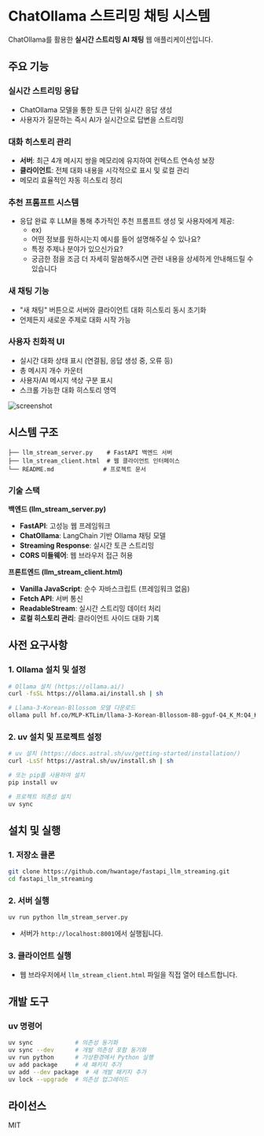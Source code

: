 
# ChatOllama 스트리밍 채팅 시스템

ChatOllama를 활용한 **실시간 스트리밍 AI 채팅** 웹 애플리케이션입니다. 

## 주요 기능

### **실시간 스트리밍 응답**
- ChatOllama 모델을 통한 토큰 단위 실시간 응답 생성
- 사용자가 질문하는 즉시 AI가 실시간으로 답변을 스트리밍

### **대화 히스토리 관리**
- **서버**: 최근 4개 메시지 쌍을 메모리에 유지하여 컨텍스트 연속성 보장
- **클라이언트**: 전체 대화 내용을 시각적으로 표시 및 로컬 관리
- 메모리 효율적인 자동 히스토리 정리

### **추천 프롬프트 시스템**
- 응답 완료 후 LLM을 통해 추가적인 추천 프롬프트 생성 및 사용자에게 제공:
  - ex)
  - 어떤 정보를 원하시는지 예시를 들어 설명해주실 수 있나요?
  - 특정 주제나 분야가 있으신가요?
  - 궁금한 점을 조금 더 자세히 말씀해주시면 관련 내용을 상세하게 안내해드릴 수 있습니다


### **새 채팅 기능**
- "새 채팅" 버튼으로 서버와 클라이언트 대화 히스토리 동시 초기화
- 언제든지 새로운 주제로 대화 시작 가능

### **사용자 친화적 UI**
- 실시간 대화 상태 표시 (연결됨, 응답 생성 중, 오류 등)
- 총 메시지 개수 카운터
- 사용자/AI 메시지 색상 구분 표시
- 스크롤 가능한 대화 히스토리 영역

![screenshot](https://github.com/user-attachments/assets/b5db91e6-c6f3-4aed-aeae-37cf4a5a31e9)

## 시스템 구조

```
├── llm_stream_server.py    # FastAPI 백엔드 서버
├── llm_stream_client.html  # 웹 클라이언트 인터페이스
└── README.md              # 프로젝트 문서
```

### **기술 스택**

**백엔드 (llm_stream_server.py)**
- **FastAPI**: 고성능 웹 프레임워크
- **ChatOllama**: LangChain 기반 Ollama 채팅 모델
- **Streaming Response**: 실시간 토큰 스트리밍
- **CORS 미들웨어**: 웹 브라우저 접근 허용

**프론트엔드 (llm_stream_client.html)**
- **Vanilla JavaScript**: 순수 자바스크립트 (프레임워크 없음)
- **Fetch API**: 서버 통신
- **ReadableStream**: 실시간 스트리밍 데이터 처리
- **로컬 히스토리 관리**: 클라이언트 사이드 대화 기록

## 사전 요구사항

### 1. **Ollama 설치 및 설정**
```bash
# Ollama 설치 (https://ollama.ai/)
curl -fsSL https://ollama.ai/install.sh | sh

# Llama-3-Korean-Bllossom 모델 다운로드
ollama pull hf.co/MLP-KTLim/llama-3-Korean-Bllossom-8B-gguf-Q4_K_M:Q4_K_M
```

### 2. **uv 설치 및 프로젝트 설정**
```bash
# uv 설치 (https://docs.astral.sh/uv/getting-started/installation/)
curl -LsSf https://astral.sh/uv/install.sh | sh

# 또는 pip를 사용하여 설치
pip install uv

# 프로젝트 의존성 설치
uv sync
```

## 설치 및 실행

### 1. **저장소 클론**
```bash
git clone https://github.com/hwantage/fastapi_llm_streaming.git
cd fastapi_llm_streaming
```

### 2. **서버 실행**
```bash
uv run python llm_stream_server.py
```
- 서버가 `http://localhost:8001`에서 실행됩니다.

### 3. **클라이언트 실행**
- 웹 브라우저에서 `llm_stream_client.html` 파일을 직접 열어 테스트합니다.

## 개발 도구

### **uv 명령어**
```bash
uv sync            # 의존성 동기화
uv sync --dev      # 개발 의존성 포함 동기화
uv run python      # 가상환경에서 Python 실행
uv add package     # 새 패키지 추가
uv add --dev package  # 새 개발 패키지 추가
uv lock --upgrade  # 의존성 업그레이드
```


## 라이선스

MIT
